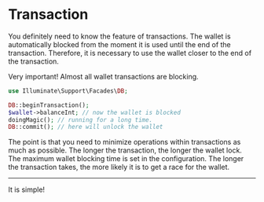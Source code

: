 # Transaction

You definitely need to know the feature of transactions. The wallet is automatically blocked from the moment it is used until the end of the transaction. Therefore, it is necessary to use the wallet closer to the end of the transaction.

Very important! Almost all wallet transactions are blocking.

```php
use Illuminate\Support\Facades\DB;

DB::beginTransaction();
$wallet->balanceInt; // now the wallet is blocked
doingMagic(); // running for a long time.
DB::commit(); // here will unlock the wallet
```

The point is that you need to minimize operations within transactions as much as possible. The longer the transaction, the longer the wallet lock.
The maximum wallet blocking time is set in the configuration. The longer the transaction takes, the more likely it is to get a race for the wallet.

---
It is simple!
